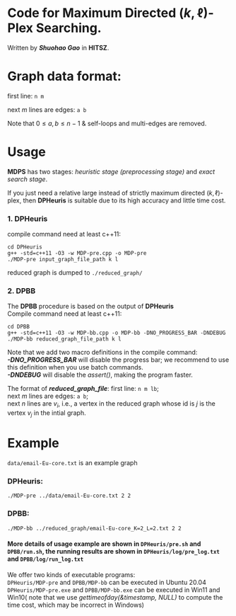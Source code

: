 # Code for Maximum Directed $(k,\ell)$-Plex Searching.

Written by ***Shuohao Gao*** in **HITSZ**.


# Graph data format:
first line: 
```n m```

next $m$ lines are edges: ```a b```

Note that  $0 \leq a,b \leq n-1$ & self-loops and multi-edges are removed.

# Usage
**MDPS** has two stages: *heuristic stage (preprocessing stage)* and *exact search stage*.

If you just need a relative large instead of strictly maximum directed $(k,\ell)$-plex, then **DPHeuris** is suitable due to its high accuracy and little time cost.

### 1. DPHeuris
compile command need at least c++11:
```
cd DPHeuris
g++ -std=c++11 -O3 -w MDP-pre.cpp -o MDP-pre
./MDP-pre input_graph_file_path k l
```
reduced graph is dumped to ```./reduced_graph/```

### 2. DPBB
The **DPBB** procedure is based on the output of **DPHeuris**\
Compile command need at least c++11:
```
cd DPBB
g++ -std=c++11 -O3 -w MDP-bb.cpp -o MDP-bb -DNO_PROGRESS_BAR -DNDEBUG
./MDP-bb reduced_graph_file_path k l
```
Note that we add two macro definitions in the compile command: \
***-DNO_PROGRESS_BAR*** will disable the progress bar; we recommend to use this definition when you use batch commands. \
***-DNDEBUG*** will disable the *assert()*, making the program faster.

The format of ***reduced_graph_file***:
first line: ```n m lb```;\
next $m$ lines are edges: ```a b```;\
next $n$ lines are $v_i$, i.e., a vertex in the reduced graph whose id is $j$ is the vertex $v_j$ in the intial graph.


# Example
```data/email-Eu-core.txt``` is an example graph

### DPHeuris:
```
./MDP-pre ../data/email-Eu-core.txt 2 2
```
### DPBB:
```
./MDP-bb ../reduced_graph/email-Eu-core_K=2_L=2.txt 2 2
```
#### More details of usage example are shown in ```DPHeuris/pre.sh``` and ```DPBB/run.sh```, the running results are shown in ```DPHeuris/log/pre_log.txt``` and ```DPBB/log/run_log.txt```

We offer two kinds of executable programs:\
```DPHeuris/MDP-pre``` and ```DPBB/MDP-bb``` can be executed in Ubuntu 20.04\
```DPHeuris/MDP-pre.exe``` and ```DPBB/MDP-bb.exe``` can be executed in Win11 and Win10( note that we use *gettimeofday(&timestamp, NULL)* to compute the time cost, which may be incorrect in Windows)
